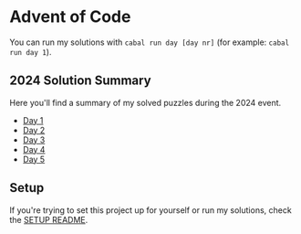 # Advent of Code

You can run my solutions with `cabal run day [day nr]` (for example: `cabal run day 1`).

## 2024 Solution Summary

Here you'll find a summary of my solved puzzles during the 2024 event.

- [Day 1](./lib/Day1.hs)
- [Day 2](./lib/Day2.hs)
- [Day 3](./lib/Day3.hs)
- [Day 4](./lib/Day4.hs)
- [Day 5](./lib/Day5.hs)

## Setup

If you're trying to set this project up for yourself or run my solutions, check the [SETUP README](SETUP.md).

